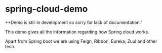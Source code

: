 # spring-cloud-demo

**Demo is still in development so sorry for lack of documentation."

This demo gives all the information regarding how Spring cloud works. 

Apart from Spring boot we are using Feign, Ribbon, Eureka, Zuul and other tech.
